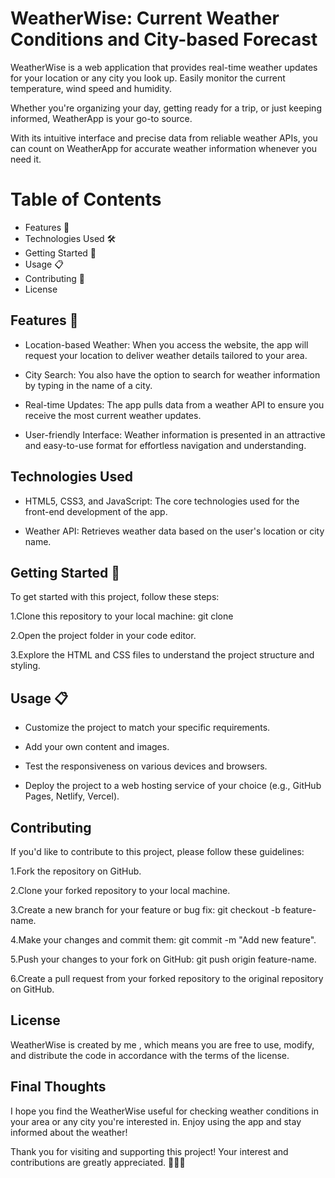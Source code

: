 
# WeatherWise: Current Weather Conditions and City-based Forecast

WeatherWise is a web application that provides real-time weather updates for your location or any city you look up. 
Easily monitor the current temperature, wind speed and humidity.

Whether you're organizing your day, getting ready for a trip, or just keeping informed, WeatherApp is your go-to source. 

With its intuitive interface and precise data from reliable weather APIs, you can count on WeatherApp for accurate weather information whenever you need it.

# Table of Contents

- Features 🌟
- Technologies Used 🛠️
- Getting Started 🚀
- Usage 📋
- Contributing 🤝
- License


## Features 🌟
- Location-based Weather: When you access the website, the app will request your location to deliver weather details tailored to your area.

- City Search: You also have the option to search for weather information by typing in the name of a city.

- Real-time Updates: The app pulls data from a weather API to ensure you receive the most current weather updates.

- User-friendly Interface: Weather information is presented in an attractive and easy-to-use format for effortless navigation and understanding.
## Technologies Used
- HTML5, CSS3, and JavaScript: The core technologies used for the front-end development of the app.

- Weather API: Retrieves weather data based on the user's location or city name.
## Getting Started 🚀

To get started with this project, follow these steps:

1.Clone this repository to your local machine: git clone 

2.Open the project folder in your code editor.

3.Explore the HTML and CSS files to understand the project structure and styling.
## Usage 📋

- Customize the project to match your specific requirements.

- Add your own content and images.

- Test the responsiveness on various devices and browsers.

- Deploy the project to a web hosting service of your choice (e.g., GitHub Pages, Netlify, Vercel).
## Contributing

If you'd like to contribute to this project, please follow these guidelines:

1.Fork the repository on GitHub.

2.Clone your forked repository to your local machine.

3.Create a new branch for your feature or bug fix: git checkout -b feature-name.

4.Make your changes and commit them: git commit -m "Add new feature".

5.Push your changes to your fork on GitHub: git push origin feature-name.

6.Create a pull request from your forked repository to the original repository on GitHub.
## License

WeatherWise is created by me , which means you are free to use, modify, and distribute the code in accordance with the terms of the license.
## Final Thoughts

I hope you find the WeatherWise useful for checking weather conditions in your area or any city you're interested in. Enjoy using the app and stay informed about the weather!

Thank you for visiting and supporting this project! Your interest and contributions are greatly appreciated. 🙌🚀✨
